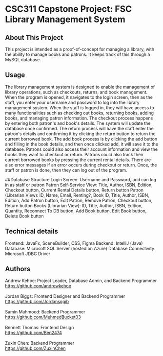 # CSC311 Capstone Project: FSC Library Management System

## About This Project
This project is intended as a proof-of-concept for managing a library, with the ability to manage books and patrons. It keeps track of this through a MySQL database.

## Usage
The library management system is designed to enable the management of library operations, such as checkouts, returns, and book management. When the program is opened, it navigates to the login screen, then as the staff, you enter your username and password to log into the library management system. When the staff is logged in, they will have access to many functionalities such as checking out books, returning books, adding books, and managing patron information. The checkout process happens by entering both patron's and book's details. The system will update the database once confirmed. The return process will have the staff enter the patron's details and confirming it by clicking the return button to return the current borrowed book. The add book process is by clicking the add button and filling in the book details, and then once clicked add, it will save it to the database. Patrons could also access their account information and view the books they want to checkout or return. Patrons could also track their current borrowed books by pressing the current rental details. There are also error messages if an error occurs during checkout or return. Once, the staff or patron is done, then they can log out of the program.

##Database Structure
Login Screen: Username and Password, and can log in as staff or patron
Patron Self-Service View: Title, Author, ISBN, Edition, Checkout button, Current Rental Details button, Return button
Patron (Librarian View): ID, Name, Email, Renting?, Book ID, Title, Author, ISBN, Edition, Add Patron button, Edit Patron, Remove Patron, Checkout button, Return button
Books (Librarian View): ID, Title, Author, ISBN, Edition, Quantity, Reconnect To DB button, Add Book button, Edit Book button, Delete Book button

## Technical details
Frontend: JavaFx, SceneBuilder, CSS, Figma
Backend: IntelliJ (Java)
Database: Microsoft SQL Server (hosted on Azure)
Database Connectivity: Microsoft JDBC Driver

## Authors
Andrew Kehoe: Project Leader, Database Admin, and Backend Programmer<br>
  https://github.com/andrewkehoe<br><br>
 Jordan Biggs: Frontend Designer and Backend Programmer<br>
	https://github.com/Jordansggib<br><br>
 Samin Mahmood: Backend Programmer<br>
	https://github.com/MehmedBucket03<br><br>
 Bennett Thomas: Frontend Design<br>
	https://github.com/Ben2474 <br><br>
 Zuxin Chen: Backend Programmer <br>
  https://github.com/ZuxinChen<br><br>
